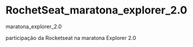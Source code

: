 # RochetSeat_maratona_explorer_2.0
maratona_explorer_2.0

participação da Rocketseat
na  maratona Explorer 2.0
<a href="https://github.com/Alexandersdr/RochetSeat_maratona_explorer_2.0/index.html" target="_blank"></a>